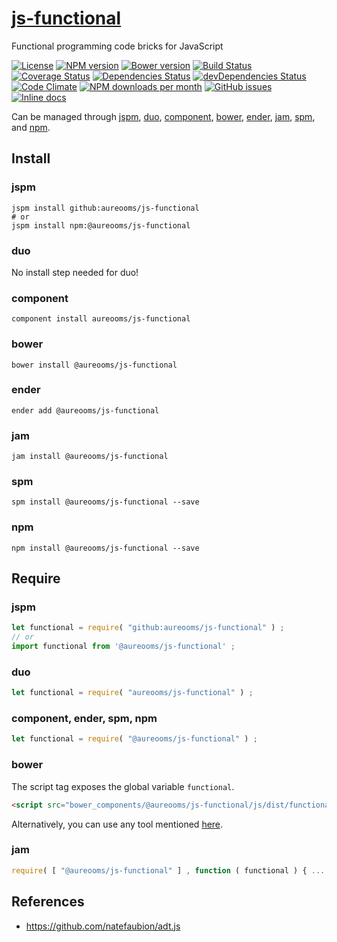 [js-functional](http://aureooms.github.io/js-functional)
==

Functional programming code bricks for JavaScript

[![License](https://img.shields.io/github/license/aureooms/js-functional.svg?style=flat)](https://raw.githubusercontent.com/aureooms/js-functional/master/LICENSE)
[![NPM version](https://img.shields.io/npm/v/@aureooms/js-functional.svg?style=flat)](https://www.npmjs.org/package/@aureooms/js-functional)
[![Bower version](https://img.shields.io/bower/v/@aureooms/js-functional.svg?style=flat)](http://bower.io/search/?q=@aureooms/js-functional)
[![Build Status](https://img.shields.io/travis/aureooms/js-functional.svg?style=flat)](https://travis-ci.org/aureooms/js-functional)
[![Coverage Status](https://img.shields.io/coveralls/aureooms/js-functional.svg?style=flat)](https://coveralls.io/r/aureooms/js-functional)
[![Dependencies Status](https://img.shields.io/david/aureooms/js-functional.svg?style=flat)](https://david-dm.org/aureooms/js-functional#info=dependencies)
[![devDependencies Status](https://img.shields.io/david/dev/aureooms/js-functional.svg?style=flat)](https://david-dm.org/aureooms/js-functional#info=devDependencies)
[![Code Climate](https://img.shields.io/codeclimate/github/aureooms/js-functional.svg?style=flat)](https://codeclimate.com/github/aureooms/js-functional)
[![NPM downloads per month](https://img.shields.io/npm/dm/@aureooms/js-functional.svg?style=flat)](https://www.npmjs.org/package/@aureooms/js-functional)
[![GitHub issues](https://img.shields.io/github/issues/aureooms/js-functional.svg?style=flat)](https://github.com/aureooms/js-functional/issues)
[![Inline docs](http://inch-ci.org/github/aureooms/js-functional.svg?branch=master&style=shields)](http://inch-ci.org/github/aureooms/js-functional)

Can be managed through [jspm](https://github.com/jspm/jspm-cli),
[duo](https://github.com/duojs/duo),
[component](https://github.com/componentjs/component),
[bower](https://github.com/bower/bower),
[ender](https://github.com/ender-js/Ender),
[jam](https://github.com/caolan/jam),
[spm](https://github.com/spmjs/spm),
and [npm](https://github.com/npm/npm).

## Install

### jspm
```terminal
jspm install github:aureooms/js-functional
# or
jspm install npm:@aureooms/js-functional
```
### duo
No install step needed for duo!

### component
```terminal
component install aureooms/js-functional
```

### bower
```terminal
bower install @aureooms/js-functional
```

### ender
```terminal
ender add @aureooms/js-functional
```

### jam
```terminal
jam install @aureooms/js-functional
```

### spm
```terminal
spm install @aureooms/js-functional --save
```

### npm
```terminal
npm install @aureooms/js-functional --save
```

## Require
### jspm
```js
let functional = require( "github:aureooms/js-functional" ) ;
// or
import functional from '@aureooms/js-functional' ;
```
### duo
```js
let functional = require( "aureooms/js-functional" ) ;
```

### component, ender, spm, npm
```js
let functional = require( "@aureooms/js-functional" ) ;
```

### bower
The script tag exposes the global variable `functional`.
```html
<script src="bower_components/@aureooms/js-functional/js/dist/functional.min.js"></script>
```
Alternatively, you can use any tool mentioned [here](http://bower.io/docs/tools/).

### jam
```js
require( [ "@aureooms/js-functional" ] , function ( functional ) { ... } ) ;
```

## References

  - https://github.com/natefaubion/adt.js
